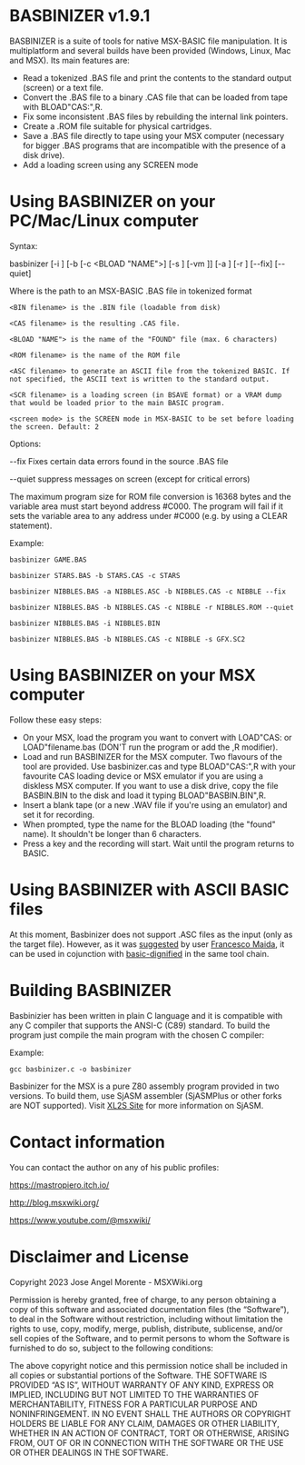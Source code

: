 BASBINIZER v1.9.1
=================

BASBINIZER is a suite of tools for native MSX-BASIC file manipulation. It is multiplatform and several builds have been provided (Windows, Linux, Mac and MSX).
Its main features are:

* Read a tokenized .BAS file and print the contents to the standard output (screen) or a text file.
* Convert the .BAS file to a binary .CAS file that can be loaded from tape with BLOAD"CAS:",R.
* Fix some inconsistent .BAS files by rebuilding the internal link pointers.
* Create a .ROM file suitable for physical cartridges.
* Save a .BAS file directly to tape using your MSX computer (necessary for bigger .BAS programs that are incompatible with the presence of a disk drive).
* Add a loading screen using any SCREEN mode


Using BASBINIZER on your PC/Mac/Linux computer
==============================================

Syntax:

basbinizer <inputfile> [-i <BIN filename>] [-b <CAS filename> [-c <BLOAD "NAME">] [-s <SCR loadfile>] [-vm <screen mode>]] [-a <ASC filename>] [-r <ROM filename>] [--fix] [--quiet]

Where
    <inputfile> is the path to an MSX-BASIC .BAS file in tokenized format

    <BIN filename> is the .BIN file (loadable from disk)

    <CAS filename> is the resulting .CAS file.

    <BLOAD "NAME"> is the name of the "FOUND" file (max. 6 characters)

    <ROM filename> is the name of the ROM file

    <ASC filename> to generate an ASCII file from the tokenized BASIC. If not specified, the ASCII text is written to the standard output.

    <SCR filename> is a loading screen (in BSAVE format) or a VRAM dump that would be loaded prior to the main BASIC program.

    <screen mode> is the SCREEN mode in MSX-BASIC to be set before loading the screen. Default: 2


Options:

--fix       Fixes certain data errors found in the source .BAS file

--quiet     suppress messages on screen (except for critical errors)


The maximum program size for ROM file conversion is 16368 bytes and the variable area must start beyond address #C000. The program will fail if it sets the variable area to any address under #C000 (e.g. by using a CLEAR statement).

Example:

    basbinizer GAME.BAS

    basbinizer STARS.BAS -b STARS.CAS -c STARS
    
    basbinizer NIBBLES.BAS -a NIBBLES.ASC -b NIBBLES.CAS -c NIBBLE --fix

    basbinizer NIBBLES.BAS -b NIBBLES.CAS -c NIBBLE -r NIBBLES.ROM --quiet

    basbinizer NIBBLES.BAS -i NIBBLES.BIN

    basbinizer NIBBLES.BAS -b NIBBLES.CAS -c NIBBLE -s GFX.SC2
   

Using BASBINIZER on your MSX computer
=====================================

Follow these easy steps:

* On your MSX, load the program you want to convert with LOAD"CAS: or LOAD"filename.bas  (DON'T run the program or add the ,R modifier).
* Load and run BASBINIZER for the MSX computer. Two flavours of the tool are provided. Use basbinizer.cas and type BLOAD"CAS:",R with your favourite CAS loading device or MSX emulator if you are using a diskless MSX computer. If you want to use a disk drive, copy the file BASBIN.BIN to the disk and load it typing BLOAD"BASBIN.BIN",R.
* Insert a blank tape (or a new .WAV file if you're using an emulator) and set it for recording. 
* When prompted, type the name for the BLOAD loading (the "found" name). It shouldn't be longer than 6 characters.
* Press a key and the recording will start. Wait until the program returns to BASIC.


Using BASBINIZER with ASCII BASIC files
=======================================

At this moment, Basbinizer does not support .ASC files as the input (only as the target file). However, as it was [suggested](https://github.com/Colpocorto/basbinizer/issues/1#issuecomment-1779204571) by user [Francesco Maida](https://github.com/fmaida), it can be used in cojunction with [basic-dignified](https://github.com/farique1/basic-dignified) in the same tool chain.


Building BASBINIZER
===================

Basbinizier has been written in plain C language and it is compatible with any C compiler that supports the ANSI-C (C89) standard. To build the program just compile the main program with the chosen C compiler:

Example:

    gcc basbinizer.c -o basbinizer

Basbinizer for the MSX is a pure Z80 assembly program provided in two versions. To build them, use SjASM assembler (SjASMPlus or other forks are NOT supported). Visit [XL2S Site](https://www.xl2s.tk) for more information on SjASM.


Contact information
===================

You can contact the author on any of his public profiles:

https://mastropiero.itch.io/

http://blog.msxwiki.org/

https://www.youtube.com/@msxwiki/


Disclaimer and License
======================

Copyright 2023 Jose Angel Morente - MSXWiki.org

Permission is hereby granted, free of charge, to any person obtaining a copy of
this software and associated documentation files (the “Software”), to deal in
the Software without restriction, including without limitation the rights to
use, copy, modify, merge, publish, distribute, sublicense, and/or sell copies
of the Software, and to permit persons to whom the Software is furnished to do
so, subject to the following conditions:

The above copyright notice and this permission notice shall be included in all
copies or substantial portions of the Software.
THE SOFTWARE IS PROVIDED “AS IS”, WITHOUT WARRANTY OF ANY KIND, EXPRESS OR
IMPLIED, INCLUDING BUT NOT LIMITED TO THE WARRANTIES OF MERCHANTABILITY,
FITNESS FOR A PARTICULAR PURPOSE AND NONINFRINGEMENT. IN NO EVENT SHALL THE
AUTHORS OR COPYRIGHT HOLDERS BE LIABLE FOR ANY CLAIM, DAMAGES OR OTHER
LIABILITY, WHETHER IN AN ACTION OF CONTRACT, TORT OR OTHERWISE, ARISING FROM,
OUT OF OR IN CONNECTION WITH THE SOFTWARE OR THE USE OR OTHER DEALINGS IN THE
SOFTWARE.




